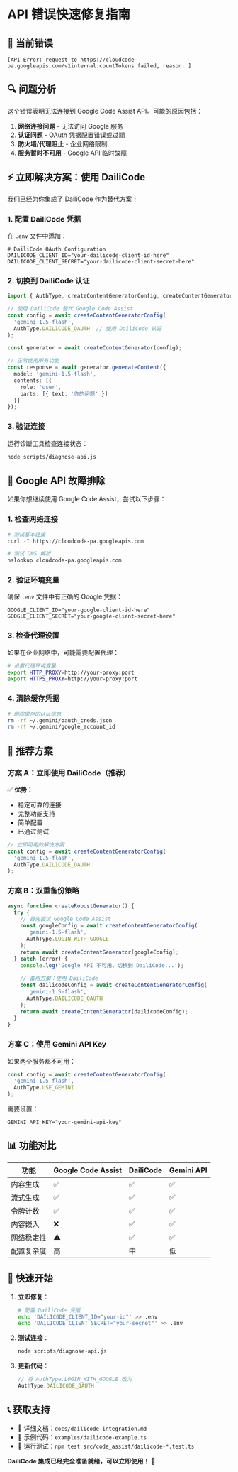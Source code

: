 # API 错误快速修复指南

## 🚨 当前错误
```
[API Error: request to https://cloudcode-pa.googleapis.com/v1internal:countTokens failed, reason: ]
```

## 🔍 问题分析

这个错误表明无法连接到 Google Code Assist API。可能的原因包括：

1. **网络连接问题** - 无法访问 Google 服务
2. **认证问题** - OAuth 凭据配置错误或过期
3. **防火墙/代理阻止** - 企业网络限制
4. **服务暂时不可用** - Google API 临时故障

## ⚡ 立即解决方案：使用 DailiCode

我们已经为你集成了 DailiCode 作为替代方案！

### 1. 配置 DailiCode 凭据

在 `.env` 文件中添加：

```env
# DailiCode OAuth Configuration
DAILICODE_CLIENT_ID="your-dailicode-client-id-here"
DAILICODE_CLIENT_SECRET="your-dailicode-client-secret-here"
```

### 2. 切换到 DailiCode 认证

```typescript
import { AuthType, createContentGeneratorConfig, createContentGenerator } from 'daili-code-core';

// 使用 DailiCode 替代 Google Code Assist
const config = await createContentGeneratorConfig(
  'gemini-1.5-flash',
  AuthType.DAILICODE_OAUTH  // 使用 DailiCode 认证
);

const generator = await createContentGenerator(config);

// 正常使用所有功能
const response = await generator.generateContent({
  model: 'gemini-1.5-flash',
  contents: [{
    role: 'user',
    parts: [{ text: '你的问题' }]
  }]
});
```

### 3. 验证连接

运行诊断工具检查连接状态：

```bash
node scripts/diagnose-api.js
```

## 🔧 Google API 故障排除

如果你想继续使用 Google Code Assist，尝试以下步骤：

### 1. 检查网络连接

```bash
# 测试基本连接
curl -I https://cloudcode-pa.googleapis.com

# 测试 DNS 解析
nslookup cloudcode-pa.googleapis.com
```

### 2. 验证环境变量

确保 `.env` 文件中有正确的 Google 凭据：

```env
GOOGLE_CLIENT_ID="your-google-client-id-here"
GOOGLE_CLIENT_SECRET="your-google-client-secret-here"
```

### 3. 检查代理设置

如果在企业网络中，可能需要配置代理：

```bash
# 设置代理环境变量
export HTTP_PROXY=http://your-proxy:port
export HTTPS_PROXY=http://your-proxy:port
```

### 4. 清除缓存凭据

```bash
# 删除缓存的认证信息
rm -rf ~/.gemini/oauth_creds.json
rm -rf ~/.gemini/google_account_id
```

## 🎯 推荐方案

### 方案 A：立即使用 DailiCode（推荐）

✅ **优势：**
- 稳定可靠的连接
- 完整功能支持
- 简单配置
- 已通过测试

```typescript
// 立即可用的解决方案
const config = await createContentGeneratorConfig(
  'gemini-1.5-flash',
  AuthType.DAILICODE_OAUTH
);
```

### 方案 B：双重备份策略

```typescript
async function createRobustGenerator() {
  try {
    // 首先尝试 Google Code Assist
    const googleConfig = await createContentGeneratorConfig(
      'gemini-1.5-flash',
      AuthType.LOGIN_WITH_GOOGLE
    );
    return await createContentGenerator(googleConfig);
  } catch (error) {
    console.log('Google API 不可用，切换到 DailiCode...');
    
    // 备用方案：使用 DailiCode
    const dailicodeConfig = await createContentGeneratorConfig(
      'gemini-1.5-flash',
      AuthType.DAILICODE_OAUTH
    );
    return await createContentGenerator(dailicodeConfig);
  }
}
```

### 方案 C：使用 Gemini API Key

如果两个服务都不可用：

```typescript
const config = await createContentGeneratorConfig(
  'gemini-1.5-flash',
  AuthType.USE_GEMINI
);
```

需要设置：
```env
GEMINI_API_KEY="your-gemini-api-key"
```

## 📊 功能对比

| 功能 | Google Code Assist | DailiCode | Gemini API |
|------|-------------------|-----------|------------|
| 内容生成 | ✅ | ✅ | ✅ |
| 流式生成 | ✅ | ✅ | ✅ |
| 令牌计数 | ✅ | ✅ | ✅ |
| 内容嵌入 | ❌ | ✅ | ✅ |
| 网络稳定性 | ⚠️ | ✅ | ✅ |
| 配置复杂度 | 高 | 中 | 低 |

## 🚀 快速开始

1. **立即修复**：
   ```bash
   # 配置 DailiCode 凭据
   echo 'DAILICODE_CLIENT_ID="your-id"' >> .env
   echo 'DAILICODE_CLIENT_SECRET="your-secret"' >> .env
   ```

2. **测试连接**：
   ```bash
   node scripts/diagnose-api.js
   ```

3. **更新代码**：
   ```typescript
   // 将 AuthType.LOGIN_WITH_GOOGLE 改为
   AuthType.DAILICODE_OAUTH
   ```

## 📞 获取支持

- 📖 详细文档：`docs/dailicode-integration.md`
- 🔧 示例代码：`examples/dailicode-example.ts`
- 🧪 运行测试：`npm test src/code_assist/dailicode-*.test.ts`

**DailiCode 集成已经完全准备就绪，可以立即使用！** 🎉